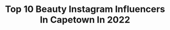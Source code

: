 ---
title: Top 10 Beauty Instagram Influencers In Capetown In 2022
description: >-
  Find top beauty Instagram influencers in Capetown in 2022. Most popular hashtags: #capetown #beauty #southafrica #style.
platform: Instagram
hits: 37
text_top: Analyze the most popular Instagram profiles on inBeat.
text_bottom: Our search engine aggregates 37 Instagram influencers like this in Capetown, South Africa for you to pitch.
profiles:
  - username: "daniella_thibault"
    fullname: >-
      Daniella Zainette Thibault
    bio: >-
      🌹#TheBachelorSA S2 👑@donline.co.za My Business 👑My page is to inspire & entertain
    location: "South Africa"
    followers: 27322
    engagement: 122
    commentsToLikes: 0.764314
    id: ck5zm4eyblvn20i149l5nh9oa
    verified: false
    hashtags: "#lockdown2020, #capetown, #unitedwomansquad, #thebachelorsa"
  - username: "official_misssa"
    fullname: >-
      Miss South Africa
    bio: >-
      The official account of Miss South Africa, presented by Weil Entertainment in association with @suninternationalza and @mnettv @mzansimagic
    location: "South Africa"
    followers: 185768
    engagement: 334
    commentsToLikes: 0.034078
    id: ck0u04ha1sj9o0i192v1a5ttz
    verified: true
    hashtags: "#shudufhadzomusida, #misssa2020, #faceyourpower, #embraceyourfuture"
  - username: "withlovebloomingrose"
    fullname: >-
      A M I N A H
    bio: >-
      Cape Town🇿🇦 Ambassador for the best! @sarahsglambar & @vitalbabysa Mom to doggos and 2 humans🤍 Garden Lover🌿 Fashion | Beauty | Mamahood | Lifestyle
    location: "South Africa"
    followers: 42147
    engagement: 28
    commentsToLikes: 0.136759
    id: ck136p5yx7ksg0i19ai5exdqp
    verified: false
    hashtags: "#fashionbloggers, #beautybloggers, #whatiwore, #fbloggers"
  - username: "shawnee_reid"
    fullname: >-
      Shawnee Reid
    bio: >-
      Fitness|Funster|Businesswoman|God ✝️ Sub to my YT,click link⏬ Model @icemodelsjhb 🔸 @metalabofficial 📧shawnee@sreid.co.za LVW♥️
    location: "South Africa"
    followers: 30066
    engagement: 422
    commentsToLikes: 0.058248
    id: ck15tn2y6iwd90i198x1nvvko
    verified: false
    hashtags: "#love, #clouds, #style, #outfit"
  - username: "frema.mensah"
    fullname: >-
      🇬🇭Frema Mensah🇬🇭
    bio: >-
      Stay patient and trust your journey Say no to skin bleaching @topcomodels cpt 🇿🇦 @fabulousdotcom_models Jhb 🇿🇦 Cape Town 📍
    location: "South Africa"
    followers: 5572
    engagement: 1104
    commentsToLikes: 0.078287
    id: ck55mwkjc4zg40i11b4gc4y7d
    verified: false
    hashtags: "#blackisbeautiful, #melaninmagic, #blackisking, #blackandyellow"
  - username: "theminimalblogger"
    fullname: >-
      THE MINIMAL BLOGGER
    bio: >-
      السَّلَامُ عَلَيْكُمْ Wijdan Arendse-Hendricks a minimalist curating considered content co-founder of @leuniforme — Cape Town, South Africa
    location: "South Africa"
    followers: 19765
    engagement: 385
    commentsToLikes: 0.031834
    id: ck0w12wnthase0i192cft2xs6
    verified: false
    hashtags: "#hmxme, #narcisorodriguezparfums, #puremusc, #hmconscious"
  - username: "jessica_vanheerden"
    fullname: >-
      Jessica van Heerden
    bio: >-
      Award Winning Content Creator 🇿🇦 Beauty, Fashion, Lifestyle & YouTube vheerdenjessica@gmail.com
    location: "South Africa"
    followers: 41896
    engagement: 677
    commentsToLikes: 0.029140
    id: ck135ukud3bat0i199i7ol35t
    verified: false
    hashtags: "#selfcaresunday, #cottonon, #capetown, #spritzersaturday"
  - username: "fabulousoverfifty_"
    fullname: >-
      Diana Bellingan🇿🇦
    bio: >-
      BREAST CANCER SURVIVOR 💗•50+ INFLUENCER • MOTIVATIONAL SPEAKER •Sharing my love of fashion&beauty with women over 50! DM for collabs 📍South Africa
    location: "South Africa"
    followers: 37383
    engagement: 113
    commentsToLikes: 0.066551
    id: ck14jt8lsm2g50i19yzhj6fmg
    verified: false
    hashtags: "#confidentwomen, #lookoftheday, #strongwomen, #fitover50"
  - username: "aly_bux"
    fullname: >-
      A A L I Y A H - B U X
    bio: >-
      Redefining the beauty industry 1 eyeliner at a time. Enemies of the heir, beware 🐍 Pro Makeup Artist | Content Creator Co-Partner at @bmups_ Academy
    location: "South Africa"
    followers: 13976
    engagement: 708
    commentsToLikes: 0.109319
    id: ck15t918jgxbk0i19avy1pp4f
    verified: false
    hashtags: "#creative, #womenempowerment, #durbansouthafrica, #fashion"
  - username: "amber_brits"
    fullname: >-
      A M B E R. BRITS. OFFICIAL 💥
    bio: >-
      Stay Golden ✨ CapeTown South Africa 🇿🇦 ☀️ Freelance Model Content creator Fashion♡Beauty♡Food♡Art♡Design♡Weed ● ○ -Email/dm for rates or collab 🦋
    location: "South Africa"
    followers: 17269
    engagement: 335
    commentsToLikes: 0.061279
    id: ck5c26a7twmdj0i11124h90ib
    verified: false
    hashtags: "#summer, #photooftheday, #stayhome, #lockdown"
---